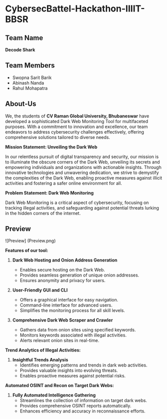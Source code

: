 # CybersecBattel-Hackathon-IIIIT-BBSR

## Team Name 

**Decode Shark**

## Team Members

- Swopna Sarit Barik
- Abinash Nanda
- Rahul Mohapatra

## About-Us
We, the students of **CV Raman Global University, Bhubaneswar** have developed a sophisticated Dark Web Monitoring Tool for multifaceted purposes. With a commitment to innovation and excellence, our team endeavors to address cybersecurity challenges effectively, offering comprehensive solutions tailored to diverse needs.

**Mission Statement: Unveiling the Dark Web**

In our relentless pursuit of digital transparency and security, our mission is to illuminate the obscure corners of the Dark Web, unveiling its secrets and empowering individuals and organizations with actionable insights. Through innovative technologies and unwavering dedication, we strive to demystify the complexities of the Dark Web, enabling proactive measures against illicit activities and fostering a safer online environment for all.

**Problem Statement: Dark Web Monitoring**

Dark Web Monitoring is a critical aspect of cybersecurity, focusing on tracking illegal activities, and safeguarding against potential threats lurking in the hidden corners of the internet.

## Preview
![Preview] (Preview.png)

**Features of our tool:**

1. **Dark Web Hosting and Onion Address Generation**
   - Enables secure hosting on the Dark Web.
   - Provides seamless generation of unique onion addresses.
   - Ensures anonymity and privacy for users.

2. **User-Friendly GUI and CLI**
   - Offers a graphical interface for easy navigation.
   - Command-line interface for advanced users.
   - Simplifies the monitoring process for all skill levels.

3. **Comprehensive Dark Web Scraper and Crawler**
   - Gathers data from onion sites using specified keywords.
   - Monitors keywords associated with illegal activities.
   - Alerts relevant onion sites in real-time.

**Trend Analytics of Illegal Activities:**

1. **Insightful Trends Analysis**
   - Identifies emerging patterns and trends in dark web activities.
   - Provides valuable insights into evolving threats.
   - Enables proactive measures against potential risks.

**Automated OSINT and Recon on Target Dark Webs:**

1. **Fully Automated Intelligence Gathering**
   - Streamlines the collection of information on target dark webs.
   - Provides comprehensive OSINT reports automatically.
   - Enhances efficiency and accuracy in reconnaissance efforts.
